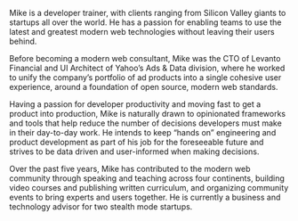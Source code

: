 Mike is a developer trainer, with clients ranging from Silicon Valley giants to startups all over the world. He has a passion for enabling teams to use the latest and greatest modern web technologies without leaving their users behind.

Before becoming a modern web consultant, Mike was the CTO of Levanto Financial and UI Architect of Yahoo’s Ads & Data division, where he worked to unify the company’s portfolio of ad products into a single cohesive user experience, around a foundation of open source, modern web standards.

Having a passion for developer productivity and moving fast to get a product into production, Mike is naturally drawn to opinionated frameworks and tools that help reduce the number of decisions developers must make in their day-to-day work. He intends to keep “hands on” engineering and product development as part of his job for the foreseeable future and strives to be data driven and user-informed when making decisions.

Over the past five years, Mike has contributed to the modern web community through speaking and teaching across four continents, building video courses and publishing written curriculum, and organizing community events to bring experts and users together. He is currently a business and technology advisor for two stealth mode startups.